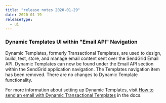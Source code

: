 ```yaml
---
title: "release notes 2020-01-29"
date: 2020-01-19
releaseType:
  - ui
---
```


### Dynamic Templates UI within "Email API" Navigation

Dynamic Templates, formerly Transactional Templates, are used to design, build, test, store, and manage email content sent over the SendGrid Email API. Dynamic Templates can now be found under the Email API section within the SendGrid application navigation. The Templates navigation item has been removed. There are no changes to Dynamic Template functionality.

For more information about setting up Dynamic Templates, visit [How to send an email with Dynamic Transactional Templates]({{root_url}}/ui/sending-email/how-to-send-an-email-with-dynamic-transactional-templates/) in the docs.
